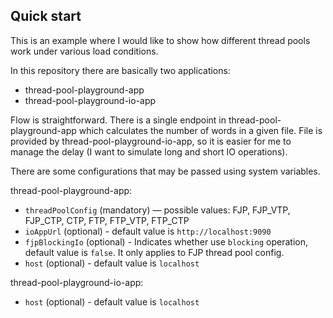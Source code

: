 ## Quick start

This is an example where I would like to show how different thread pools work under various load conditions.

In this repository there are basically two applications:

- thread-pool-playground-app
- thread-pool-playground-io-app

Flow is straightforward. There is a single endpoint in thread-pool-playground-app which calculates the number of words
in a given file. File is provided by thread-pool-playground-io-app, so it is easier for me to manage the delay (I want
to simulate long and short IO operations).

There are some configurations that may be passed using system variables.

thread-pool-playground-app:

- `threadPoolConfig` (mandatory) — possible values: FJP, FJP_VTP, FJP_CTP, CTP, FTP, FTP_VTP, FTP_CTP
- `ioAppUrl` (optional) - default value is `http://localhost:9090`
- `fjpBlockingIo` (optional) - Indicates whether use `blocking` operation, default value is `false`. It only applies to
  FJP thread pool config.
- `host` (optional) - default value is `localhost`

thread-pool-playground-io-app:

- `host` (optional) - default value is `localhost`

